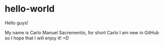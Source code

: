 # hello-world

Hello guys!

My name is Carlo Manuel Sacrementio, for short Carlo
I am new in GitHub so I hope that I will enjoy it! =D
